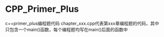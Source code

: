 # CPP_Primer_Plus
c++primer_plus编程题代码
chapter_xxx.cpp代表第xxx章编程题的代码，其中只包含一个main()函数，每个编程题均写在main()后面的函数中
